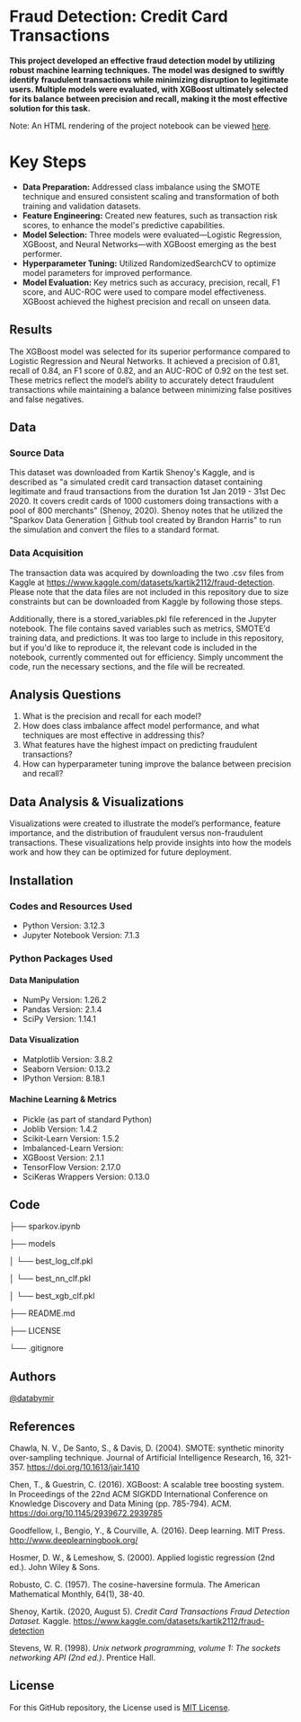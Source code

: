 # Fraud Detection: Credit Card Transactions

__This project developed an effective fraud detection model by utilizing robust machine learning techniques. The model was designed to swiftly identify__
__fraudulent transactions while minimizing disruption to legitimate users. Multiple models were evaluated, with XGBoost ultimately selected for its balance__
__between precision and recall, making it the most effective solution for this task.__

Note: An HTML rendering of the project notebook can be viewed [here](https://nbviewer.org/github/databymir/fraud_sparkov/blob/main/sparkov.ipynb).

# Key Steps
* __Data Preparation:__ Addressed class imbalance using the SMOTE technique and ensured consistent scaling and transformation of both training and validation datasets.
* __Feature Engineering:__ Created new features, such as transaction risk scores, to enhance the model's predictive capabilities.
* __Model Selection:__ Three models were evaluated—Logistic Regression, XGBoost, and Neural Networks—with XGBoost emerging as the best performer.
* __Hyperparameter Tuning:__ Utilized RandomizedSearchCV to optimize model parameters for improved performance.
* __Model Evaluation:__ Key metrics such as accuracy, precision, recall, F1 score, and AUC-ROC were used to compare model effectiveness. XGBoost achieved the highest precision and recall on unseen data.

## Results
The XGBoost model was selected for its superior performance compared to Logistic Regression and Neural Networks. It achieved a precision of 0.81, recall of 0.84, an F1 score of 0.82, 
and an AUC-ROC of 0.92 on the test set. These metrics reflect the model’s ability to accurately detect fraudulent transactions while maintaining a balance between minimizing false 
positives and false negatives.

## Data
### Source Data
This dataset was downloaded from Kartik Shenoy's Kaggle, and is described as "a simulated credit card transaction dataset containing legitimate and fraud transactions from the duration 
1st Jan 2019 - 31st Dec 2020. It covers credit cards of 1000 customers doing transactions with a pool of 800 merchants" (Shenoy, 2020). Shenoy notes that he utilized the 
"Sparkov Data Generation | Github tool created by Brandon Harris" to run the simulation and convert the files to a standard format.

### Data Acquisition
The transaction data was acquired by downloading the two .csv files from Kaggle at https://www.kaggle.com/datasets/kartik2112/fraud-detection. 
Please note that the data files are not included in this repository due to size constraints but can be downloaded from Kaggle by following those steps.

Additionally, there is a stored_variables.pkl file referenced in the Jupyter notebook. The file contains saved variables such as metrics, SMOTE’d training data, and predictions. 
It was too large to include in this repository, but if you'd like to reproduce it, the relevant code is included in the notebook, currently commented out for efficiency. 
Simply uncomment the code, run the necessary sections, and the file will be recreated.

## Analysis Questions
1. What is the precision and recall for each model?
2. How does class imbalance affect model performance, and what techniques are most effective in addressing this?
3. What features have the highest impact on predicting fraudulent transactions?
4. How can hyperparameter tuning improve the balance between precision and recall?

## Data Analysis & Visualizations
Visualizations were created to illustrate the model’s performance, feature importance, and the distribution of fraudulent versus non-fraudulent transactions. 
These visualizations help provide insights into how the models work and how they can be optimized for future deployment.

## Installation
### Codes and Resources Used
* Python Version: 3.12.3
* Jupyter Notebook Version: 7.1.3

### Python Packages Used
#### Data Manipulation
* NumPy Version: 1.26.2
* Pandas Version: 2.1.4
* SciPy Version: 1.14.1

#### Data Visualization
* Matplotlib Version: 3.8.2
* Seaborn Version: 0.13.2
* IPython Version: 8.18.1

#### Machine Learning & Metrics
* Pickle (as part of standard Python)
* Joblib Version: 1.4.2
* Scikit-Learn Version: 1.5.2
* Imbalanced-Learn Version: 
* XGBoost Version: 2.1.1
* TensorFlow Version: 2.17.0
* SciKeras Wrappers Version: 0.13.0

## Code
├── sparkov.ipynb

├── models

│   └── best_log_clf.pkl

│   └── best_nn_clf.pkl

│   └── best_xgb_clf.pkl

├── README.md

├── LICENSE

└── .gitignore

## Authors 
[@databymir](https://github.com/databymir)

## References
Chawla, N. V., De Santo, S., & Davis, D. (2004). SMOTE: synthetic minority over-sampling technique. Journal of Artificial Intelligence Research, 16, 321-357. https://doi.org/10.1613/jair.1410

Chen, T., & Guestrin, C. (2016). XGBoost: A scalable tree boosting system. In Proceedings of the 22nd ACM SIGKDD International Conference on Knowledge Discovery and Data Mining (pp. 785-794). ACM. https://doi.org/10.1145/2939672.2939785

Goodfellow, I., Bengio, Y., & Courville, A. (2016). Deep learning. MIT Press. http://www.deeplearningbook.org/

Hosmer, D. W., & Lemeshow, S. (2000). Applied logistic regression (2nd ed.). John Wiley & Sons.

Robusto, C. C. (1957). The cosine-haversine formula. The American Mathematical Monthly, 64(1), 38-40.

Shenoy, Kartik. (2020, August 5). *Credit Card Transactions Fraud Detection Dataset.* Kaggle. https://www.kaggle.com/datasets/kartik2112/fraud-detection

Stevens, W. R. (1998). *Unix network programming, volume 1: The sockets networking API (2nd ed.)*. Prentice Hall.

## License
For this GitHub repository, the License used is [MIT License](https://opensource.org/license/mit/).